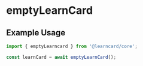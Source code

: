 # emptyLearnCard

## Example Usage

```typescript
import { emptyLearncard } from '@learncard/core';

const learnCard = await emptyLearnCard();
```
